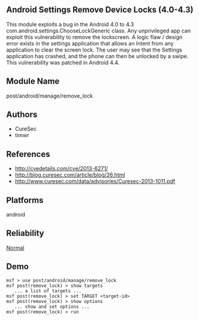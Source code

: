 ## Android Settings Remove Device Locks (4.0-4.3)

This module exploits a bug in the Android 4.0 to 4.3 
com.android.settings.ChooseLockGeneric class. Any 
unprivileged app can exploit this vulnerability to remove 
the lockscreen. A logic flaw / design error exists in the 
settings application that allows an Intent from any 
application to clear the screen lock. The user may see that 
the Settings application has crashed, and the phone can then 
be unlocked by a swipe. This vulnerability was patched in 
Android 4.4.


## Module Name
post/android/manage/remove_lock

## Authors
* CureSec
* timwr


## References
* http://cvedetails.com/cve/2013-6271/
* http://blog.curesec.com/article/blog/26.html
* http://www.curesec.com/data/advisories/Curesec-2013-1011.pdf




## Platforms
android

## Reliability
[Normal](https://github.com/rapid7/metasploit-framework/wiki/Exploit-Ranking)

## Demo

```
msf > use post/android/manage/remove_lock
msf post(remove_lock) > show targets
   ... a list of targets ...
msf post(remove_lock) > set TARGET <target-id>
msf post(remove_lock) > show options
   ... show and set options ...
msf post(remove_lock) > run
```
    
    